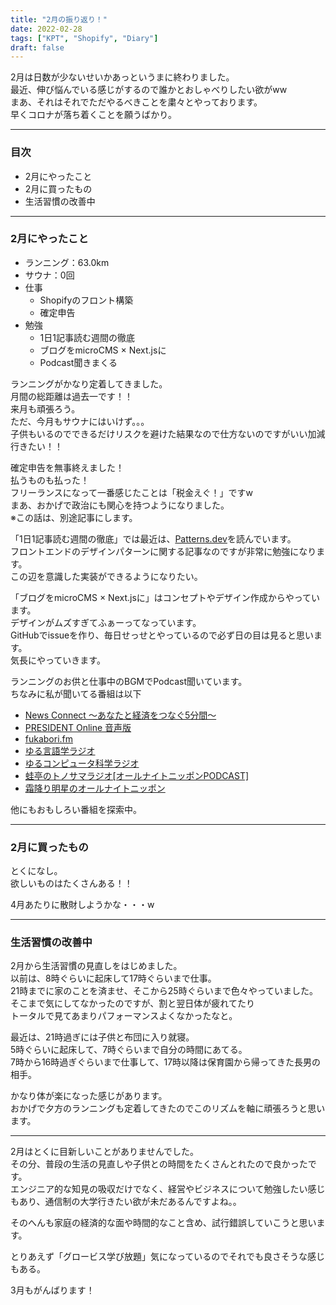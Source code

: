 ```yaml
---
title: "2月の振り返り！"
date: 2022-02-28
tags: ["KPT", "Shopify", "Diary"]
draft: false
---
```


2月は日数が少ないせいかあっというまに終わりました。  
最近、伸び悩んでいる感じがするので誰かとおしゃべりしたい欲がww  
まあ、それはそれでただやるべきことを粛々とやっております。  
早くコロナが落ち着くことを願うばかり。  

---

### 目次

- 2月にやったこと
- 2月に買ったもの
- 生活習慣の改善中

---

### 2月にやったこと

- ランニング：63.0km
- サウナ：0回
- 仕事
  - Shopifyのフロント構築
  - 確定申告
- 勉強
  - 1日1記事読む週間の徹底
  - ブログをmicroCMS × Next.jsに
  - Podcast聞きまくる

ランニングがかなり定着してきました。  
月間の総距離は過去一です！！  
来月も頑張ろう。  
ただ、今月もサウナにはいけず。。。  
子供もいるのでできるだけリスクを避けた結果なので仕方ないのですがいい加減行きたい！！  

確定申告を無事終えました！  
払うものも払った！  
フリーランスになって一番感じたことは「税金えぐ！」ですw  
まあ、おかげで政治にも関心を持つようになりました。  
※この話は、別途記事にします。  

「1日1記事読む週間の徹底」では最近は、[Patterns.dev](https://www.patterns.dev/)を読んでいます。  
フロントエンドのデザインパターンに関する記事なのですが非常に勉強になります。  
この辺を意識した実装ができるようになりたい。  

「ブログをmicroCMS × Next.jsに」はコンセプトやデザイン作成からやっています。  
デザインがムズすぎてふぁーってなっています。  
GitHubでissueを作り、毎日せっせとやっているので必ず日の目は見ると思います。  
気長にやっていきます。  

ランニングのお供と仕事中のBGMでPodcast聞いています。  
ちなみに私が聞いてる番組は以下

- [News Connect 〜あなたと経済をつなぐ5分間〜](https://anchor.fm/takafumi-nomura4)
- [PRESIDENT Online 音声版](https://anchor.fm/30aau30c8u30d0u30f3u30af5)
- [fukabori.fm](https://fukabori.fm/)
- [ゆる言語学ラジオ](https://radio.ken-horimoto.com/)
- [ゆるコンピュータ科学ラジオ](https://anchor.fm/u5800u5143u898b5)
- [蛙亭のトノサマラジオ\[オールナイトニッポンPODCAST\]](https://podcast.1242.com/show/krkr/)
- [霜降り明星のオールナイトニッポン](https://www.allnightnippon.com/shimofuri/)

他にもおもしろい番組を探索中。  

---

### 2月に買ったもの

とくになし。  
欲しいものはたくさんある！！  

4月あたりに散財しようかな・・・w  

---

### 生活習慣の改善中

2月から生活習慣の見直しをはじめました。  
以前は、8時ぐらいに起床して17時ぐらいまで仕事。  
21時までに家のことを済ませ、そこから25時ぐらいまで色々やっていました。  
そこまで気にしてなかったのですが、割と翌日体が疲れてたり  
トータルで見てあまりパフォーマンスよくなかったなと。  

最近は、21時過ぎには子供と布団に入り就寝。  
5時ぐらいに起床して、7時ぐらいまで自分の時間にあてる。  
7時から16時過ぎぐらいまで仕事して、17時以降は保育園から帰ってきた長男の相手。  

かなり体が楽になった感じがあります。  
おかげで夕方のランニングも定着してきたのでこのリズムを軸に頑張ろうと思います。  

---

2月はとくに目新しいことがありませんでした。  
その分、普段の生活の見直しや子供との時間をたくさんとれたので良かったです。  
エンジニア的な知見の吸収だけでなく、経営やビジネスについて勉強したい感じもあり、通信制の大学行きたい欲が未だあるんですよね。。  

そのへんも家庭の経済的な面や時間的なこと含め、試行錯誤していこうと思います。  

とりあえず「グロービス学び放題」気になっているのでそれでも良さそうな感じもある。  

3月もがんばります！
